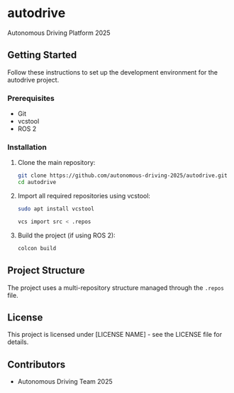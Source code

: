 # autodrive

Autonomous Driving Platform 2025

## Getting Started

Follow these instructions to set up the development environment for the autodrive project.

### Prerequisites

- Git
- vcstool
- ROS 2

### Installation

1. Clone the main repository:
   ```bash
   git clone https://github.com/autonomous-driving-2025/autodrive.git
   cd autodrive
   ```

2. Import all required repositories using vcstool:
   ```bash
   sudo apt install vcstool
   ```

   ```bash
   vcs import src < .repos
   ```

3. Build the project (if using ROS 2):
   ```bash
   colcon build
   ```

## Project Structure

The project uses a multi-repository structure managed through the `.repos` file.

## License

This project is licensed under [LICENSE NAME] - see the LICENSE file for details.

## Contributors

- Autonomous Driving Team 2025
